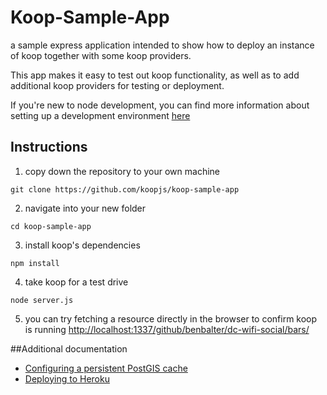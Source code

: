 # Koop-Sample-App
a sample express application intended to show how to deploy an instance of koop together with some koop providers.

This app makes it easy to test out koop functionality, as well as to add additional koop providers for testing or deployment.

If you're new to node development, you can find more information about setting up a development environment [here](docs/SET_UP.md)

## Instructions

1. copy down the repository to your own machine
```
git clone https://github.com/koopjs/koop-sample-app
```
2. navigate into your new folder
```
cd koop-sample-app
```
3. install koop's dependencies
```
npm install
```
4. take koop for a test drive
```
node server.js
```
5. you can try fetching a resource directly in the browser to confirm koop is running
[http://localhost:1337/github/benbalter/dc-wifi-social/bars/](http://localhost:1337/github/benbalter/dc-wifi-social/bars/)

##Additional documentation
* [Configuring a persistent PostGIS cache](docs/PG_CACHE.md)
* [Deploying to Heroku](docs/DEPLOY_TO_HEROKU.md)
